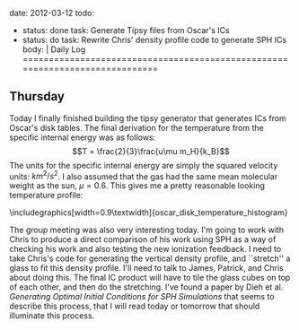 date: 2012-03-12
todo:
 - status: done
   task: Generate Tipsy files from Oscar's ICs
 - status: do
   task: Rewrite Chris' density profile code to generate SPH ICs
body: |
 Daily Log
 =============================================================================
 
 Thursday
 -----------------------------------------------------------------------------
 Today I finally finished building the tipsy generator that generates ICs from
 Oscar's disk tables.  The final derivation for the temperature from the 
 specific internal energy was as follows:
 $$T = \frac{2}{3}\frac{u\mu m_H}{k_B}$$
 The units for the specific internal energy are simply the squared velocity 
 units: $km^2/s^2$. I also assumed that the gas had the same mean molecular 
 weight as the sun, $\mu = 0.6$. This gives me a pretty reasonable looking 
 temperature profile:
 
 \includegraphics[width=0.9\textwidth]{oscar_disk_temperature_histogram}
 
 The group meeting was also very interesting today.  I'm going to work with Chris
 to produce a direct comparison of his work using SPH as a way of checking his
 work and also testing the new ionization feedback.  I need to take Chris's code
 for generating the vertical density profile, and ``stretch'' a glass to fit this
 density profile.  I'll need to talk to James, Patrick, and Chris about doing 
 this.  The final IC product will have to tile the glass cubes on top of each 
 other, and then do the stretching.  I've found a paper by Dieh et al. 
 _Generating Optimal Initial Conditions for SPH Simulations_ that seems to
 describe this process, that I will read today or tomorrow that should illuminate
 this process.
